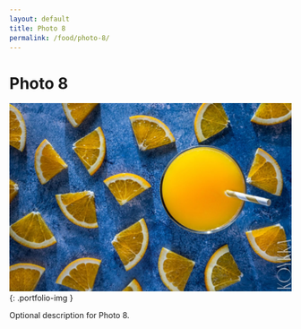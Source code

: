 ```yaml
---
layout: default
title: Photo 8
permalink: /food/photo-8/
---
```


# Photo 8

![Photo 8](/assets/images/food/photo-8.jpg){: .portfolio-img }
<p class="caption">Optional description for Photo 8.</p>